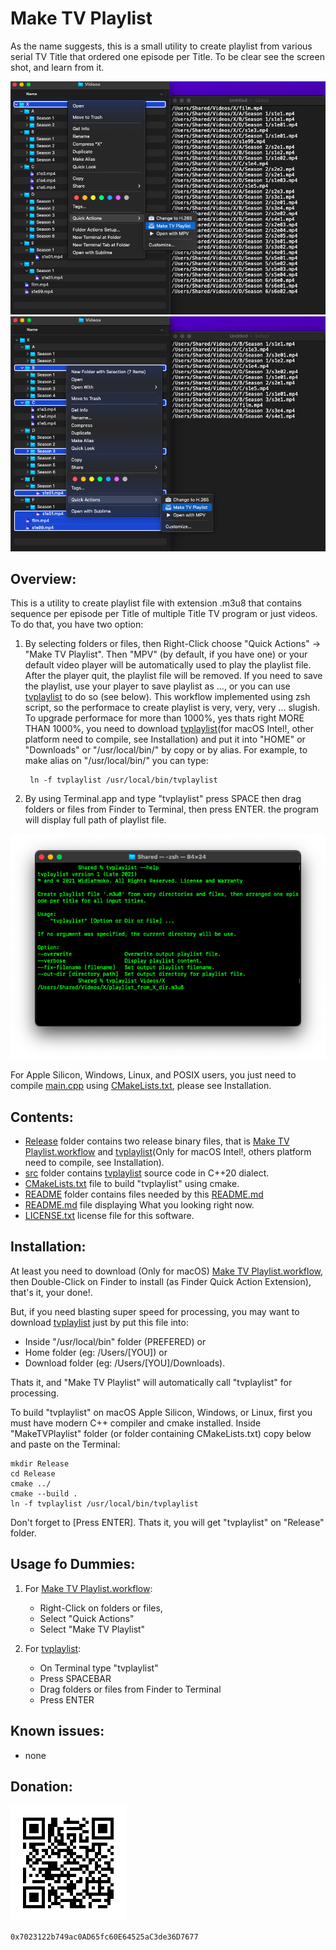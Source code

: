 #  Make TV Playlist
As the name suggests, this is a small utility to create playlist from various serial TV Title that ordered one episode per Title. To be clear see the screen shot, and learn from it.

![Select root folder](https://raw.githubusercontent.com/Mr-Widiatmoko/MakeTVPlaylist/master/README/ScreenShot1.png "Screen shot of TVPlaylist selecting the root of videos folder")
![Select from multiple folders and files](https://raw.githubusercontent.com/Mr-Widiatmoko/MakeTVPlaylist/master/README/ScreenShot2.png "Screen shot of TVPlaylist selecting from various folders and files")

## Overview:
This is a utility to create playlist file with extension .m3u8 that contains sequence per episode per Title of multiple Title TV program or just videos. To do that, you have two option:
1. By selecting folders or files, then Right-Click choose "Quick Actions" -> "Make TV Playlist". Then "MPV" (by default, if you have one) or your default video player will be automatically used to play the playlist file. After the player quit, the playlist file will be removed. If you need to save the playlist, use your player to save playlist as ..., or you can use [tvplaylist](https://github.com/Mr-Widiatmoko/MakeTVPlaylist/Release/tvplaylist) to do so (see below). This workflow implemented using zsh script, so the performace to create playlist is very, very, very ... slugish. To upgrade performace for more than 1000%, yes thats right MORE THAN 1000%, you need to download [tvplaylist](https://github.com/Mr-Widiatmoko/MakeTVPlaylist/Release/tvplaylist)(for macOS Intel!, other platform need to compile, see Installation) and put it into "HOME" or "Downloads" or "/usr/local/bin/" by copy or by alias. For example, to make alias on "/usr/local/bin/" you can type:
	
		ln -f tvplaylist /usr/local/bin/tvplaylist
		
2. By using Terminal.app and type "tvplaylist" press SPACE then drag folders or files from Finder to Terminal, then press ENTER. the program will display full path of playlist file.

![tvplaylist on Terminal](https://raw.githubusercontent.com/Mr-Widiatmoko/MakeTVPlaylist/master/README/ScreenShot3.png "Screen shot of tvplayliston Terminal.app")

For Apple Silicon, Windows, Linux, and POSIX users, you just need to compile [main.cpp](https://raw.githubusercontent.com/Mr-Widiatmoko/MakeTVPlaylist/master/src/main.cpp) using [CMakeLists.txt](https://github.com/Mr-Widiatmoko/MakeTVPlaylist/CMakeLists.txt), please see Installation. 

## Contents:
- [Release](https://github.com/Mr-Widiatmoko/MakeTVPlaylist/Release) folder contains two release binary files, that is [Make TV Playlist.workflow](https://github.com/Mr-Widiatmoko/MakeTVPlaylist/Release/Make%20TV%20Playlist.workflow.zip) and [tvplaylist](https://github.com/Mr-Widiatmoko/MakeTVPlaylist/Release/tvplaylist)(Only for macOS Intel!, others platform need to compile, see Installation).
- [src](https://github.com/Mr-Widiatmoko/MakeTVPlaylist/src) folder contains [tvplaylist]() source code in C++20 dialect.
- [CMakeLists.txt](https://github.com/Mr-Widiatmoko/MakeTVPlaylist/CMakeLists.txt) file to build "tvplaylist" using cmake.  
- [README](https://github.com/Mr-Widiatmoko/MakeTVPlaylist/README) folder contains files needed by this [README.md](https://github.com/Mr-Widiatmoko/MakeTVPlaylist/README.md)
- [README.md](https://github.com/Mr-Widiatmoko/MakeTVPlaylist/README.md) file displaying What you looking right now.
- [LICENSE.txt](https://github.com/Mr-Widiatmoko/MakeTVPlaylist/LICENSE.txt) license file for this software.

## Installation:
At least you need to download (Only for macOS) [Make TV Playlist.workflow](https://raw.githubusercontent.com/Mr-Widiatmoko/MakeTVPlaylist/master/Release/Make%20TV%20Playlist.workflow.zip), then Double-Click on Finder to install (as Finder Quick Action Extension), that's it, your done!.

But, if you need blasting super speed for processing, you may want to download  [tvplaylist](https://raw.githubusercontent.com/Mr-Widiatmoko/MakeTVPlaylist/master/Release/tvplaylist) just by put this file into: 
- Inside "/usr/local/bin" folder (PREFERED) or
- Home folder (eg: /Users/[YOU]) or 
- Download folder (eg: /Users/[YOU]/Downloads).

Thats it, and "Make TV Playlist" will automatically call "tvplaylist" for processing.

To build "tvplaylist" on macOS Apple Silicon, Windows, or Linux, first you must have modern C++ compiler and cmake installed. Inside "MakeTVPlaylist" folder (or folder containing CMakeLists.txt) copy below and paste on the Terminal:

	mkdir Release
	cd Release
	cmake ../
	cmake --build .
	ln -f tvplaylist /usr/local/bin/tvplaylist
	
Don't forget to [Press ENTER]. Thats it, you will get "tvplaylist" on "Release" folder.

## Usage fo Dummies:
1. For [Make TV Playlist.workflow](https://raw.githubusercontent.com/Mr-Widiatmoko/MakeTVPlaylist/master/Release/Make%20TV%20Playlist.workflow.zip):
	
	- Right-Click on folders or files, 
	- Select "Quick Actions"
	- Select "Make TV Playlist"
	
2. For [tvplaylist](https://raw.githubusercontent.com/Mr-Widiatmoko/MakeTVPlaylist/master/Release/tvplaylist):

	- On Terminal type "tvplaylist"
	- Press SPACEBAR
	- Drag folders or files from Finder to Terminal
	- Press ENTER

## Known issues:
- none

## Donation:
![Brave Wallet](https://raw.githubusercontent.com/Mr-Widiatmoko/MakeTVPlaylist/master/README/BW.png "0x7023122b749ac0AD65fc60E64525aC3de36D7677")
	
	0x7023122b749ac0AD65fc60E64525aC3de36D7677
